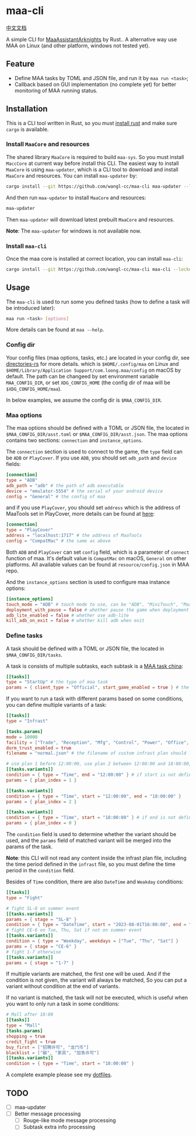 # maa-cli

[中文文档](./README-ZH.md)

A simple CLI for [MaaAssistantArknights](https://github.com/MaaAssistantArknights/MaaAssistantArknights) by Rust..
A alternative way use MAA on Linux (and other platform, windows not tested yet).

## Feature

- Define MAA tasks by TOML and JSON file, and run it by `maa run <task>`;
- Callback based on GUI implementation (no complete yet) for better monitoring of MAA running status.

## Installation

This is a CLI tool written in Rust, so you must [install rust](https://www.rust-lang.org/tools/install)
and make sure `cargo` is available.

### Install `MaaCore` and resources

The shared library `MaaCore` is required to build `maa-sys`.
So you must install `MaccCore` at current way before install this CLI.
The easiest way to install `MaaCore` is using `maa-updater`,
which is a CLI tool to download and install `MaaCore` and resources.
You can install `maa-updater` by:
```bash
cargo install --git https://github.com/wangl-cc/maa-cli maa-updater --locked
```
And then run `maa-updater` to install `MaaCore` and resources:
```bash
maa-updater
```
Then `maa-updater` will download latest prebuilt `MaaCore` and resources.

**Note**: The `maa-updater` for windows is not available now.

### Install `maa-cli`

Once the maa core is installed at correct location, you can install `maa-cli`:
```sh
cargo install --git https://github.com/wangl-cc/maa-cli maa-cli --locked
```

## Usage

The `maa-cli` is used to run some you defined tasks (how to define a task will be introduced later):
```sh
maa run <task> [options]
```
More details can be found at `maa --help`.

### Config dir

Your config files (maa options, tasks, etc.) are located in your config dir,
see [directories-rs](https://crates.io/crates/directories) for more details.
which is `$HOME/.config/maa` on Linux and `$HOME/Library/Application Support/com.loong.maa/config` on macOS by default.
The path can be changeed by set environment variable `MAA_CONFIG_DIR`,
or set `XDG_CONFIG_HOME` (the config dir of maa will be `$XDG_CONFIG_HOME/maa`).

In below examples, we assume the config dir is `$MAA_CONFIG_DIR`.

### Maa options

The maa options should be defined with a TOML or JSON file,
the located in `$MAA_CONFIG_DIR/asst.toml` or `$MAA_CONFIG_DIR/asst.json`.
The maa options contains two sections: `connection` and `instance_options`.

The `connection` section is used to connect to the game,
the `type` field can be `ADB` or `PlayCover`.
If you use `ADB`, you should set `adb_path` and `device` fields:
```toml
[connection]
type = "ADB"
adb_path = "adb" # the path of adb executable
device = "emulator-5554" # the serial of your android device
config = "General" # the config of maa
```
and if you use `PlayCover`, you should set `address`
which is the address of MaaTools set in PlayCover,
more details can be found at [here](https://maa.plus/docs/1.4-Mac模拟器支持.html#✅-playcover-原生运行最流畅🚀):
```toml
[connection]
type = "PlayCover"
address = "localhost:1717" # the address of MaaTools
config = "CompatMac" # the same as above
```
Both `ADB` and `PlayCover` can set `config` field,
which is a parameter of `connect` function of maa.
It's default value is `CompatMac` on macOS, `General` on other platforms.
All available values can be found at `resource/config.json` in MAA repo.


And the `instance_options` section is used to configure maa instance options:
```toml
[instance_options]
touch_mode = "ADB" # touch mode to use, can be "ADB", "MiniTouch", "MaaTouch"  or "MacPlayTools"(not works now)
deployment_with_pause = false # whether pause the game when deployment
adb_lite_enabled = false # whether use adb-lite
kill_adb_on_exit = false # whether kill adb when exit
```

### Define tasks

A task should be defined with a TOML or JSON file, the located in `$MAA_CONFIG_DIR/tasks`.

A task is consists of multiple subtasks,
each subtask is a [MAA task china](https://maa.plus/docs/3.1-集成文档.html#asstappendtask):
```toml
[[tasks]]
type = "StartUp" # the type of maa task
params = { client_type = "Official", start_game_enabled = true } # the params of given task
```

If you want to run a task with different params based on some conditions,
you can define multiple variants of a task:
```toml
[[tasks]]
type = "Infrast"

[tasks.params]
mode = 10000
facility = ["Trade", "Reception", "Mfg", "Control", "Power", "Office", "Dorm"]
dorm_trust_enabled = true
filename = "normal.json" # the filename of custom infrast plan should located in `$MAA_CONFIG_DIR/infrast`

# use plan 1 before 12:00:00, use plan 2 between 12:00:00 and 18:00:00, use plan 0 after 18:00:00
[[tasks.variants]]
condition = { type = "Time", end = "12:00:00" } # if start is not defined, it will be 00:00:00
params = { plan_index = 1 }

[[tasks.variants]]
condition = { type = "Time", start = "12:00:00", end = "18:00:00" }
params = { plan_index = 2 }

[[tasks.variants]]
condition = { type = "Time", start = "18:00:00" } # if end is not defined, it will be 23:59:59
params = { plan_index = 0 }
```
The `condition` field is used to determine whether the variant should be used,
and the `params` field of matched variant will be merged into the params of the task.

**Note**: this CLI will not read any content inside the infrast plan file,
including the time period defined in the `infrast` file,
so you must define the time period in the `condition` field.

Besides of `Time` condition, there are also `DateTime` and `Weakday` conditions:
```toml
[[tasks]]
type = "Fight"

# fight SL-8 on summer event
[[tasks.variants]]
params = { stage = "SL-8" }
condition = { type = "DateTime", start = "2023-08-01T16:00:00", end = "2023-08-21T03:59:59" }
# fight CE-6 on Tue, Thu, Sat if not on summer event
[[tasks.variants]]
condition = { type = "Weekday", weekdays = ["Tue", "Thu", "Sat"] }
params = { stage = "CE-6" }
# fight 1-7 otherwise
[[tasks.variants]]
params = { stage = "1-7" }
```
If multiple variants are matched, the first one will be used.
And if the condition is not given, the variant will always be matched,
So you can put a variant without condition at the end of variants.

If no variant is matched, the task will not be executed,
which is useful when you want to only run a task in some conditions:
```toml
# Mall after 18:00
[[tasks]]
type = "Mall"
[tasks.params]
shopping = true
credit_fight = true
buy_first = ["招聘许可", "龙门币"]
blacklist = ["碳", "家具", "加急许可"]
[[tasks.variants]]
condition = { type = "Time", start = "18:00:00" }
```

A complete example please see my [dotfiles](https://github.com/wangl-cc/dotfiles/tree/master/.config/maa).

## TODO

- [ ] maa-updater
- [ ] Better message processing
  - [ ] Rouge-like mode message processing
  - [ ] Subtask extra info processing
